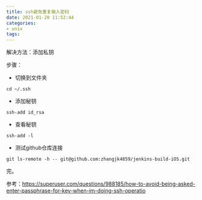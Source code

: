 ```yaml
---
title: ssh避免重复输入密码
date: 2021-01-20 11:52:44
categories: 
- unix
tags:
---
```


解决方法：添加私钥

步骤：

- 切换到文件夹

```shell
cd ~/.ssh
```

- 添加秘钥

```shell
ssh-add id_rsa          
```

- 查看秘钥

```
ssh-add -l
```

- 测试github仓库连接

```
git ls-remote -h -- git@github.com:zhangjk4859/jenkins-build-iOS.git
```

完。

参考：https://superuser.com/questions/988185/how-to-avoid-being-asked-enter-passphrase-for-key-when-im-doing-ssh-operatio